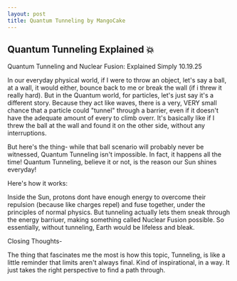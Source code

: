 ```yaml
---
layout: post
title: Quantum Tunneling by MangoCake 
---
```


Quantum Tunneling Explained 💥
---

Quantum Tunneling and Nuclear Fusion: Explained Simply 10.19.25


In our everyday physical world, if I were to throw an object, let's say a ball, at a wall, it would either, bounce back to me or break the wall (if i threw it really hard). But in the Quantum world, for particles, let's just say it's a different story. Because they act like waves, there is a very, VERY small chance that a particle could "tunnel" through a barrier, even if it doesn't have the adequate amount of every to climb overr. It's basically like if I threw the ball at the wall and found it on the other side, without any interruptions.

But here's the thing- while that ball scenario will probably never be witnessed, Quantum Tunneling isn't impossible. In fact, it happens all the time! Quantum Tunneling, believe it or not, is the reason our Sun shines everyday! 

Here's how it works:

Inside the Sun, protons dont have enough energy to overcome their repulsion (because like charges repel) and fuse together, under the principles of normal physics. But tunneling actually lets them sneak through the energy barriuer, making something called Nuclear Fusion possible. So essentially, without tunneling, Earth would be lifeless and bleak.

Closing Thoughts-

The thing that fascinates me the most is how this topic, Tunneling, is like a little reminder that limits aren't always final. Kind of inspirational, in a way. It just takes the right perspective to find a path through.
